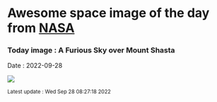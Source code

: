 
# Awesome space image of the day from [NASA](https://api.nasa.gov/)

### Today image : A Furious Sky over Mount Shasta

Date : 2022-09-28


![](https://apod.nasa.gov/apod/image/2209/ShastaSky_Rohner_960.jpg)

<small>Latest update : Wed Sep 28 08:27:18 2022</small>


